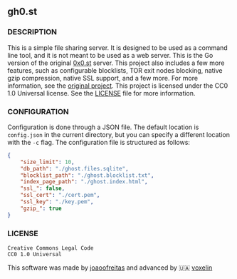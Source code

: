 ## gh0.st

### DESCRIPTION

This is a simple file sharing server. It is designed to be used as a command line tool, and it is not meant to be used as a web server. This is the Go version of the original [0x0.st](https://0x0.st) server. This project also includes a few more features, such as configurable blocklists, TOR exit nodes blocking, native gzip compression, native SSL support, and a few more. For more information, see the [original project](https://git.0x0.st/mia/0x0). This project is licensed under the CC0 1.0 Universal license. See the [LICENSE](/LICENSE) file for more information.

### CONFIGURATION

Configuration is done through a JSON file. The default location is `config.json` in the current directory, but you can specify a different location with the `-c` flag. The configuration file is structured as follows:

```json
{
    "size_limit": 10,
    "db_path": "./ghost.files.sqlite",
    "blocklist_path": "./ghost.blocklist.txt",
    "index_page_path": "./ghost.index.html",
    "ssl_": false,
    "ssl_cert": "./cert.pem",
    "ssl_key": "./key.pem",
    "gzip_": true
}
```

### LICENSE

```
Creative Commons Legal Code
CC0 1.0 Universal
```

This software was made by [joaoofreitas](https://github.com/joaoofreitas) and advanced by 🇺🇦 [voxelin](https://github.com/voxelin)

